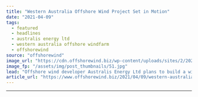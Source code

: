 ```yaml
---
title: "Western Australia Offshore Wind Project Set in Motion"
date: "2021-04-09"
tags: 
  - featured
  - headlines
  - australis energy ltd
  - western australia offshore windfarm
  - offshorewind
source: "offshorewind"
image_url: "https://cdn.offshorewind.biz/wp-content/uploads/sites/2/2021/04/09093504/Western-Australia-Offshore-Wind-Project-Set-in-Motion.jpg"
image_fp: "/assets/img/post_thumbnails/51.jpg"
lead: "Offshore wind developer Australis Energy Ltd plans to build a wind farm with a"
article_url: "https://www.offshorewind.biz/2021/04/09/western-australia-offshore-wind-project-set-in-motion/"
---
```


---
